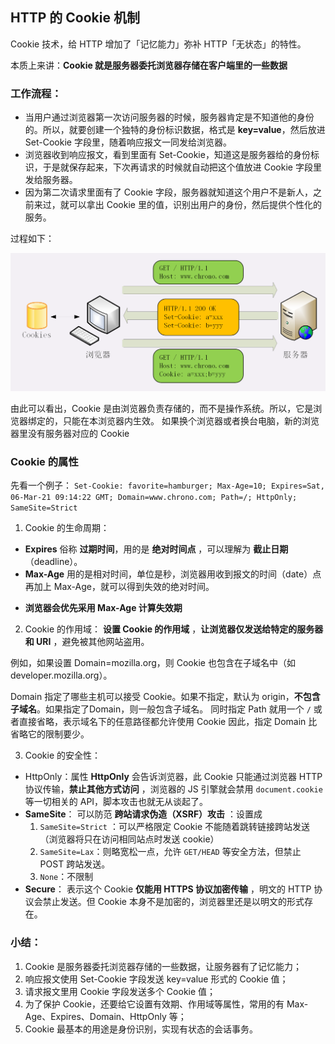 ## HTTP 的 Cookie 机制
Cookie 技术，给 HTTP 增加了「记忆能力」弥补 HTTP「无状态」的特性。

本质上来讲：**Cookie 就是服务器委托浏览器存储在客户端里的一些数据**

### 工作流程：

+ 当用户通过浏览器第一次访问服务器的时候，服务器肯定是不知道他的身份的。所以，就要创建一个独特的身份标识数据，格式是 **key=value**，然后放进 Set-Cookie 字段里，随着响应报文一同发给浏览器。
+ 浏览器收到响应报文，看到里面有 Set-Cookie，知道这是服务器给的身份标识，于是就保存起来，下次再请求的时候就自动把这个值放进 Cookie 字段里发给服务器。
+ 因为第二次请求里面有了 Cookie 字段，服务器就知道这个用户不是新人，之前来过，就可以拿出 Cookie 里的值，识别出用户的身份，然后提供个性化的服务。

过程如下：

![cookie](./httpAssets/9f6cca61802d65d063e24aa9ca7c38a4.png)

由此可以看出，Cookie 是由浏览器负责存储的，而不是操作系统。所以，它是浏览器绑定的，只能在本浏览器内生效。 
如果换个浏览器或者换台电脑，新的浏览器里没有服务器对应的 Cookie

### Cookie 的属性

先看一个例子：
`Set-Cookie: favorite=hamburger; Max-Age=10; Expires=Sat, 06-Mar-21 09:14:22 GMT; Domain=www.chrono.com; Path=/; HttpOnly; SameSite=Strict`

1. Cookie 的生命周期：
- **Expires** 俗称 **过期时间**，用的是 **绝对时间点** ，可以理解为 **截止日期**（deadline）。
- **Max-Age** 用的是相对时间，单位是秒，浏览器用收到报文的时间（date）点再加上 Max-Age，就可以得到失效的绝对时间。
+ **浏览器会优先采用 Max-Age 计算失效期**

2. Cookie 的作用域：
**设置 Cookie 的作用域** ，**让浏览器仅发送给特定的服务器和 URI** ，避免被其他网站盗用。

例如，如果设置 Domain=mozilla.org，则 Cookie 也包含在子域名中（如developer.mozilla.org）。

Domain 指定了哪些主机可以接受 Cookie。如果不指定，默认为 origin，**不包含子域名**。如果指定了Domain，则一般包含子域名。
同时指定 Path 就用一个 `/` 或者直接省略，表示域名下的任意路径都允许使用 Cookie
因此，指定 Domain 比省略它的限制要少。

3. Cookie 的安全性：
+ HttpOnly：属性 **HttpOnly** 会告诉浏览器，此 Cookie 只能通过浏览器 HTTP 协议传输，**禁止其他方式访问** ，浏览器的 JS 引擎就会禁用 `document.cookie`  等一切相关的 API，脚本攻击也就无从谈起了。
+ **SameSite**： 可以防范 **跨站请求伪造（XSRF）攻击** ：设置成
    1. `SameSite=Strict` ：可以严格限定 Cookie 不能随着跳转链接跨站发送（浏览器将只在访问相同站点时发送 cookie）
    2. `SameSite=Lax`：则略宽松一点，允许 `GET/HEAD`  等安全方法，但禁止 POST 跨站发送。
    3. `None`：不限制
+ **Secure**：
表示这个 Cookie **仅能用 HTTPS 协议加密传输** ，明文的 HTTP 协议会禁止发送。但 Cookie 本身不是加密的，浏览器里还是以明文的形式存在。

### 小结：
1. Cookie 是服务器委托浏览器存储的一些数据，让服务器有了记忆能力；
2. 响应报文使用 Set-Cookie 字段发送 key=value 形式的 Cookie 值；
3. 请求报文里用 Cookie 字段发送多个 Cookie 值；
4. 为了保护 Cookie，还要给它设置有效期、作用域等属性，常用的有 Max-Age、Expires、Domain、HttpOnly 等；
5. Cookie 最基本的用途是身份识别，实现有状态的会话事务。

